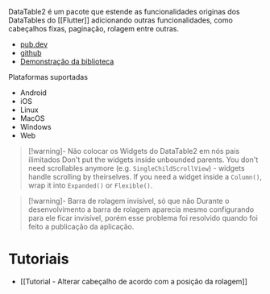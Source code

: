 
DataTable2 é um pacote que estende as funcionalidades originas dos DataTables do [[Flutter]] adicionando outras funcionalidades, como cabeçalhos fixas, paginação, rolagem entre outras.

- [pub.dev](https://pub.dev/packages/data_table_2)
- [github](https://github.com/maxim-saplin/data_table_2)
- [Demonstração da biblioteca](https://maxim-saplin.github.io/data_table_2/)

Plataformas suportadas
- Android
- iOS
- Linux
- MacOS
- Windows
- Web

> [!warning]- Não colocar os Widgets do DataTable2 em nós pais ilimitados
> Don't put the widgets inside unbounded parents. You don't need scrollables anymore (e.g. `SingleChildScrollView`) - widgets handle scrolling by theirselves. If you need a widget inside a `Column()`, wrap it into `Expanded()` or `Flexible()`.

> [!warning]- Barra de rolagem invisível, só que não
>Durante o desenvolvimento a barra de rolagem aparecia mesmo configurando para ele ficar invisível, porém esse problema foi resolvido quando foi feito a publicação da aplicação.
# Tutoriais

- [[Tutorial - Alterar cabeçalho de acordo com a posição da rolagem]]